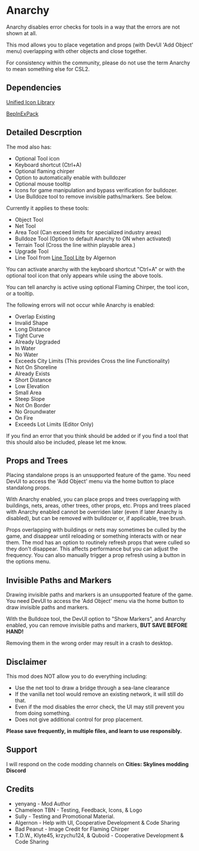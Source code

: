 # Anarchy

Anarchy disables error checks for tools in a way that the errors are not shown at all.

This mod allows you to place vegetation and props (with DevUI 'Add Object' menu) overlapping with other objects and close together.

For consistency within the community, please do not use the term Anarchy to mean something else for CSL2.

## Dependencies
[Unified Icon Library](https://thunderstore.io/c/cities-skylines-ii/p/algernon/Unified_Icon_Library/)

[BepInExPack](https://thunderstore.io/c/cities-skylines-ii/p/BepInEx/BepInExPack/)

## Detailed Descrption
The mod also has: 
* Optional Tool icon
* Keyboard shortcut (Ctrl+A)
* Optional flaming chirper
* Option to automatically enable with bulldozer
* Optional mouse tooltip
* Icons for game manipulation and bypass verification for bulldozer.
* Use Bulldoze tool to remove invisible paths/markers. See below.

Currently it applies to these tools:
* Object Tool
* Net Tool
* Area Tool (Can exceed limits for specialized industry areas)
* Bulldoze Tool (Option to default Anarchy to ON when activated)
* Terrain Tool (Cross the line within playable area.)
* Upgrade Tool
* Line Tool from [Line Tool Lite](https://thunderstore.io/c/cities-skylines-ii/p/algernon/Line_Tool_Lite/) by Algernon

You can activate anarchy with the keyboard shortcut "Ctrl+A" or with the optional tool icon that only appears while using the above tools.

You can tell anarchy is active using optional Flaming Chirper, the tool icon, or a tooltip.

The following errors will not occur while Anarchy is enabled:
* Overlap Existing
* Invalid Shape
* Long Distance
* Tight Curve
* Already Upgraded
* In Water
* No Water
* Exceeds City Limits (This provides Cross the line Functionality)
* Not On Shoreline
* Already Exists
* Short Distance
* Low Elevation
* Small Area
* Steep Slope
* Not On Border
* No Groundwater
* On Fire
* Exceeds Lot Limits (Editor Only)

If you find an error that you think should be added or if you find a tool that this should also be included, please let me know. 

## Props and Trees
Placing standalone props is an unsupported feature of the game. You need DevUI to access the 'Add Object' menu via the home button to place standalong props.

With Anarchy enabled, you can place props and trees overlapping with buildings, nets, areas, other trees, other props, etc. Props and trees placed with Anarchy enabled cannot be overriden later (even if later Anarchy is disabled), but can be removed with bulldozer or, if applicable, tree brush.

Props overlapping with buildings or nets may sometimes be culled by the game, and disappear until reloading or something interacts with or near them.
The mod has an option to routinely refresh props that were culled so they don't disappear. This affects performance but you can adjust the frequency.
You can also manually trigger a prop refresh using a button in the options menu.

## Invisible Paths and Markers
Drawing invisible paths and markers is an unsupported feature of the game. You need DevUI to access the 'Add Object' menu via the home button to draw invisible paths and markers.

With the Bulldoze tool, the DevUI option to "Show Markers", and Anarchy enabled, you can remove invisible paths and markers, **BUT SAVE BEFORE HAND!**

Removing them in the wrong order may result in a crash to desktop.

## Disclaimer
This mod does NOT allow you to do everything including:
* Use the net tool to draw a bridge through a sea-lane clearance
* If the vanilla net tool would remove an existing network, it will still do that.
* Even if the mod disables the error check, the UI may still prevent you from doing something.
* Does not give additional control for prop placement.

**Please save frequently, in multiple files, and learn to use responsibly.**

## Support
I will respond on the code modding channels on **Cities: Skylines modding Discord**

## Credits 
* yenyang - Mod Author
* Chameleon TBN - Testing, Feedback, Icons, & Logo
* Sully - Testing and Promotional Material.
* Algernon - Help with UI, Cooperative Development & Code Sharing
* Bad Peanut - Image Credit for Flaming Chirper
* T.D.W., Klyte45, krzychu124, & Quboid - Cooperative Development & Code Sharing
